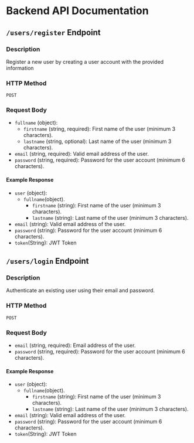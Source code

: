 
# Backend API Documentation

##  `/users/register` Endpoint

### Description

Register a new user by creating a user account with the provided information

### HTTP Method

`POST`

### Request Body

- `fullname` (object):
   - `firstname` (string, required): First name of the user (minimum 3 characters).
   - `lastname` (string, optional): Last name of the user (minimum 3 characters).
- `email` (string, required): Valid email address of the user.
- `password` (string, required): Password for the user account (minimum 6 characters).

#### Example Response

- `user` (object):
   - `fullname`(object).
      - `firstname` (string): First name of the user (minimum 3 characters).
      - `lastname` (string): Last name of the user (minimum 3 characters).
- `email` (string): Valid email address of the user.
- `password` (string): Password for the user account (minimum 6 characters).
- `token`(String): JWT Token

## `/users/login` Endpoint

### Description

Authenticate an existing user using their email and password.

### HTTP Method

`POST`

### Request Body

- `email` (string, required): Email address of the user.
- `password` (string, required): Password for the user account (minimum 6 characters).

#### Example Response

- `user` (object):
   - `fullname`(object).
      - `firstname` (string): First name of the user (minimum 3 characters).
      - `lastname` (string): Last name of the user (minimum 3 characters).
- `email` (string): Valid email address of the user.
- `password` (string): Password for the user account (minimum 6 characters).
- `token`(String): JWT Token